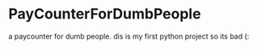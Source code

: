 # PayCounterForDumbPeople
a paycounter for dumb people. dis is my first python project so its bad (:
